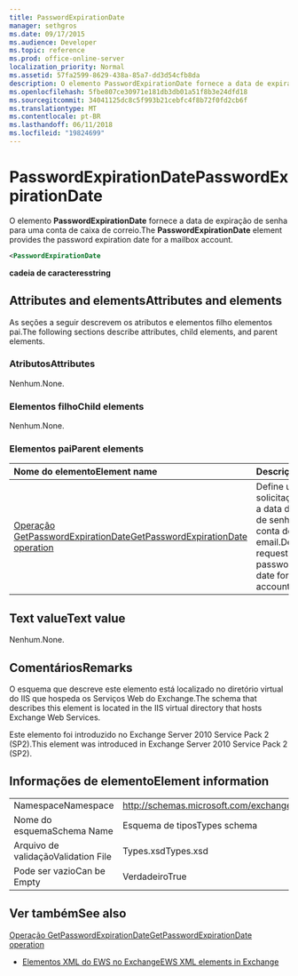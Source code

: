 ```yaml
---
title: PasswordExpirationDate
manager: sethgros
ms.date: 09/17/2015
ms.audience: Developer
ms.topic: reference
ms.prod: office-online-server
localization_priority: Normal
ms.assetid: 57fa2599-8629-438a-85a7-dd3d54cfb8da
description: O elemento PasswordExpirationDate fornece a data de expiração de senha para uma conta de caixa de correio.
ms.openlocfilehash: 5fbe807ce30971e181db3db01a51f8b3e24dfd18
ms.sourcegitcommit: 34041125dc8c5f993b21cebfc4f8b72f0fd2cb6f
ms.translationtype: MT
ms.contentlocale: pt-BR
ms.lasthandoff: 06/11/2018
ms.locfileid: "19824699"
---
```

# <a name="passwordexpirationdate"></a><span data-ttu-id="c8131-103">PasswordExpirationDate</span><span class="sxs-lookup"><span data-stu-id="c8131-103">PasswordExpirationDate</span></span>

<span data-ttu-id="c8131-104">O elemento **PasswordExpirationDate** fornece a data de expiração de senha para uma conta de caixa de correio.</span><span class="sxs-lookup"><span data-stu-id="c8131-104">The **PasswordExpirationDate** element provides the password expiration date for a mailbox account.</span></span> 
  
```XML
<PasswordExpirationDate
```

 <span data-ttu-id="c8131-105">**cadeia de caracteres**</span><span class="sxs-lookup"><span data-stu-id="c8131-105">**string**</span></span>
## <a name="attributes-and-elements"></a><span data-ttu-id="c8131-106">Attributes and elements</span><span class="sxs-lookup"><span data-stu-id="c8131-106">Attributes and elements</span></span>

<span data-ttu-id="c8131-107">As seções a seguir descrevem os atributos e elementos filho elementos pai.</span><span class="sxs-lookup"><span data-stu-id="c8131-107">The following sections describe attributes, child elements, and parent elements.</span></span>
  
### <a name="attributes"></a><span data-ttu-id="c8131-108">Atributos</span><span class="sxs-lookup"><span data-stu-id="c8131-108">Attributes</span></span>

<span data-ttu-id="c8131-109">Nenhum.</span><span class="sxs-lookup"><span data-stu-id="c8131-109">None.</span></span>
  
### <a name="child-elements"></a><span data-ttu-id="c8131-110">Elementos filho</span><span class="sxs-lookup"><span data-stu-id="c8131-110">Child elements</span></span>

<span data-ttu-id="c8131-111">Nenhum.</span><span class="sxs-lookup"><span data-stu-id="c8131-111">None.</span></span>
  
### <a name="parent-elements"></a><span data-ttu-id="c8131-112">Elementos pai</span><span class="sxs-lookup"><span data-stu-id="c8131-112">Parent elements</span></span>

|<span data-ttu-id="c8131-113">**Nome do elemento**</span><span class="sxs-lookup"><span data-stu-id="c8131-113">**Element name**</span></span>|<span data-ttu-id="c8131-114">**Descrição**</span><span class="sxs-lookup"><span data-stu-id="c8131-114">**Description**</span></span>|
|:-----|:-----|
|[<span data-ttu-id="c8131-115">Operação GetPasswordExpirationDate</span><span class="sxs-lookup"><span data-stu-id="c8131-115">GetPasswordExpirationDate operation</span></span>](getpasswordexpirationdate-operation.md) <br/> |<span data-ttu-id="c8131-116">Define uma solicitação para obter a data de expiração de senha para uma conta de email.</span><span class="sxs-lookup"><span data-stu-id="c8131-116">Defines a request to get the password expiration date for an email account.</span></span>  <br/> |
   
## <a name="text-value"></a><span data-ttu-id="c8131-117">Text value</span><span class="sxs-lookup"><span data-stu-id="c8131-117">Text value</span></span>

<span data-ttu-id="c8131-118">Nenhum.</span><span class="sxs-lookup"><span data-stu-id="c8131-118">None.</span></span>
  
## <a name="remarks"></a><span data-ttu-id="c8131-119">Comentários</span><span class="sxs-lookup"><span data-stu-id="c8131-119">Remarks</span></span>

<span data-ttu-id="c8131-120">O esquema que descreve este elemento está localizado no diretório virtual do IIS que hospeda os Serviços Web do Exchange.</span><span class="sxs-lookup"><span data-stu-id="c8131-120">The schema that describes this element is located in the IIS virtual directory that hosts Exchange Web Services.</span></span>
  
<span data-ttu-id="c8131-121">Este elemento foi introduzido no Exchange Server 2010 Service Pack 2 (SP2).</span><span class="sxs-lookup"><span data-stu-id="c8131-121">This element was introduced in Exchange Server 2010 Service Pack 2 (SP2).</span></span>
  
## <a name="element-information"></a><span data-ttu-id="c8131-122">Informações de elemento</span><span class="sxs-lookup"><span data-stu-id="c8131-122">Element information</span></span>

|||
|:-----|:-----|
|<span data-ttu-id="c8131-123">Namespace</span><span class="sxs-lookup"><span data-stu-id="c8131-123">Namespace</span></span>  <br/> |http://schemas.microsoft.com/exchange/services/2006/types  <br/> |
|<span data-ttu-id="c8131-124">Nome do esquema</span><span class="sxs-lookup"><span data-stu-id="c8131-124">Schema Name</span></span>  <br/> |<span data-ttu-id="c8131-125">Esquema de tipos</span><span class="sxs-lookup"><span data-stu-id="c8131-125">Types schema</span></span>  <br/> |
|<span data-ttu-id="c8131-126">Arquivo de validação</span><span class="sxs-lookup"><span data-stu-id="c8131-126">Validation File</span></span>  <br/> |<span data-ttu-id="c8131-127">Types.xsd</span><span class="sxs-lookup"><span data-stu-id="c8131-127">Types.xsd</span></span>  <br/> |
|<span data-ttu-id="c8131-128">Pode ser vazio</span><span class="sxs-lookup"><span data-stu-id="c8131-128">Can be Empty</span></span>  <br/> |<span data-ttu-id="c8131-129">Verdadeiro</span><span class="sxs-lookup"><span data-stu-id="c8131-129">True</span></span>  <br/> |
   
## <a name="see-also"></a><span data-ttu-id="c8131-130">Ver também</span><span class="sxs-lookup"><span data-stu-id="c8131-130">See also</span></span>



[<span data-ttu-id="c8131-131">Operação GetPasswordExpirationDate</span><span class="sxs-lookup"><span data-stu-id="c8131-131">GetPasswordExpirationDate operation</span></span>](getpasswordexpirationdate-operation.md)


- [<span data-ttu-id="c8131-132">Elementos XML do EWS no Exchange</span><span class="sxs-lookup"><span data-stu-id="c8131-132">EWS XML elements in Exchange</span></span>](ews-xml-elements-in-exchange.md)

